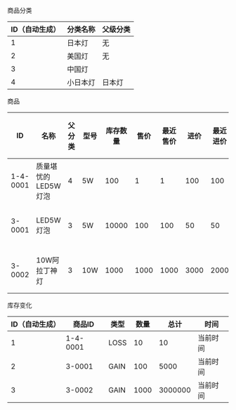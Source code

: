 商品分类

| ID（自动生成） | 分类名称 | 父级分类 |
| -------- | ---- | ---- |
| 1        | 日本灯  | 无    |
| 2        | 美国灯  | 无    |
| 3        | 中国灯  |      |
| 4        | 小日本灯 | 日本灯  |

商品

| ID       | 名称           | 父分类  | 型号   | 库存数量  | 售价   | 最近售价 | 进价   | 最近进价 | 批次   | 批号   | 生产日期 |
| -------- | ------------ | ---- | ---- | ----- | ---- | ---- | ---- | ---- | ---- | ---- | ---- |
| 1-4-0001 | 质量堪忧的LED5W灯泡 | 4    | 5W   | 100   | 1    | 1    | 100  | 100  | 第一批  | 001  | 当前时间 |
| 3-0001   | LED5W灯泡      | 3    | 5W   | 10000 | 100  | 100  | 50   | 50   | 第二批  | 002  | 当前时间 |
| 3-0002   | 10W阿拉丁神灯     | 3    | 10W  | 1000  | 1000 | 1000 | 3000 | 2000 | 第一批  | 001  | 当前时间 |

库存变化

| ID（自动生成） | 商品ID     | 类型   | 数量   | 总计      | 时间   |
| -------- | -------- | ---- | ---- | ------- | ---- |
| 1        | 1-4-0001 | LOSS | 10   | 10      | 当前时间 |
| 2        | 3-0001   | GAIN | 100  | 5000    | 当前时间 |
| 3        | 3-0002   | GAIN | 1000 | 3000000 | 当前时间 |


